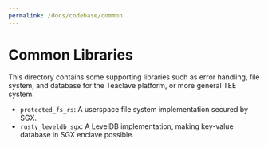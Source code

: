 ```yaml
---
permalink: /docs/codebase/common
---
```


# Common Libraries

This directory contains some supporting libraries such as error handling, file
system, and database for the Teaclave platform, or more general TEE system.

- `protected_fs_rs`: A userspace file system implementation secured by SGX.
- `rusty_leveldb_sgx`: A LevelDB implementation, making key-value database in
  SGX enclave possible.

